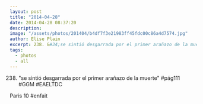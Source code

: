 ```yaml
---
layout: post
title: "2014-04-28"
date: 2014-04-28 08:37:20
description: 
image: "/assets/photos/201404/b4df7f3e21983ff45fdc00c86a4d7574.jpg"
author: Elise Plain
excerpt: 238. &#34;se sintió desgarrada por el primer arañazo de la muerte&#34; #pág111 #GGM #EAELTDC
tags: 
  - photos
  - all
---
```


238. &#34;se sintió desgarrada por el primer arañazo de la muerte&#34; #pág111 #GGM #EAELTDC
<p></p>
<p>Paris 10 #enfait</p>